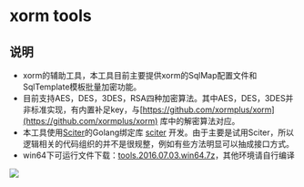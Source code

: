 # xorm tools
## 说明
* xorm的辅助工具，本工具目前主要提供xorm的SqlMap配置文件和SqlTemplate模板批量加密功能。
* 目前支持AES，DES，3DES，RSA四种加密算法。其中AES，DES，3DES并非标准实现，有内置补足key，与[https://github.com/xormplus/xorm](https://github.com/xormplus/xorm) 库中的解密算法对应。
* 本工具使用[Sciter](http://sciter.com/)的Golang绑定库 [sciter](https://github.com/oskca/sciter) 开发。由于主要是试用Sciter，所以逻辑相关的代码组织的并不是很规整，例如有些方法明显可以抽成接口方式。
* win64下可运行文件下载：[tools.2016.07.03.win64.7z](https://github.com/xormplus/tools/releases/download/v2016.07.03-alpha/tools.2016.07.03.win64.7z)，其他环境请自行编译

![](http://i.imgur.com/YxI3QE3.png)

